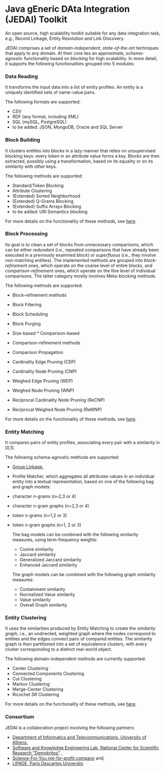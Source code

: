 # Java gEneric DAta Integration (JEDAI) Toolkit
An open source, high scalability toolkit suitable for any data integration task, e.g., Record Linkage, Entity Resolution and Link Discovery.

JEDAI comprises a set of *domain-independent*, *state-of-the-art* techniques that apply to any domain. At their core lies an approximate, *schema-agnostic* functionality based on *blocking* for high scalability. In more detail, it supports the following functionalities grouped into 5 modules:

### Data Reading 
It transforms the input data into a list of entity profiles. An entity is a uniquely identified sets of name-value pairs. 

The following formats are supported:
 * CSV 
 * RDF (any format, including XML)
 * SQL (mySQL, PostgreSQL)
 * to be added: JSON, MongoDB, Oracle and SQL Server
  
### Block Building 
It clusters entities into blocks in a lazy manner that relies on unsupervised blocking keys: every token in an attribute value forms a key. Blocks are then extracted, possibly using a transformation, based on its equality or on its similarity with other keys.

The following methods are supported:
 * Standard/Token Blocking
 * Attribute Clustering
 * (Extended) Sorted Neighborhood
 * (Extended) Q-Grams Blocking
 * (Extended) Suffix Arrays Blocking
 * to be added: URI Semantics blocking
  
For more details on the functionality of these methods, see [here](http://www.vldb.org/pvldb/vol9/p312-papadakis.pdf).  

### Block Processing
Its goal is to clean a set of blocks from unnecessary comparisons, which can be either *redundant* (i.e., repeated comparisons that have already been executed in a previously examined block) or *superfluous* (i.e., they involve non-matching entities).
The implemented methods are grouped into *block-refinement* ones, which operate on the coarse level of entire blocks, and *comparison-refinement* ones, which operate on the fine level of individual comparisons. The latter category mostly involves Meta-blocking methods.

The following methods are supported:
* Block-refinement methods
 *  Block Filtering
 *  Block Scheduling
 *  Block Purging
   * Size-based
    * Comparison-based
   
* Comparison-refinement methods
 * Comparison Propagation
 * Cardinality Edge Pruning (CEP)
 * Cardinality Node Pruning (CNP)
 * Weighed Edge Pruning (WEP)
 * Weighed Node Pruning (WNP)
 * Reciprocal Cardinality Node Pruning (ReCNP)
 * Reciprocal Weighed Node Pruning (ReWNP)

For more details on the functionality of these methods, see [here](http://www.vldb.org/pvldb/vol9/p684-papadakis.pdf).  

### Entity Matching

It compares pairs of entity profiles, associating every pair with a similarity in [0,1].

The following schema-agnostic methods are supported:
* [Group Linkage](http://pike.psu.edu/publications/icde07.pdf), 
* Profile Matcher, which aggregates all attributes values in an individual entity into a textual representation, based on one of the following bag and graph models:
 * character n-grams (n=2,3 or 4)
 * character n-gram graphs (n=2,3 or 4)
 * token n-grams (n=1,2 or 3)
 * token n-gram graphs (n=1, 2 or 3)
   
   The bag models can be combined with the following similarity measures, using term-frequency weights: 
   * Cosine similarity 
   * Jaccard similarity 
   * Generalized Jaccard similarity 
   * Enhanced Jaccard similarity
   
   The graph models can be combined with the following graph similarity measures:
   * Containment similarity 
   * Normalized Value similarity 
   * Value similarity 
   * Overall Graph similarity

### Entity Clustering

It uses the similarities produced by Entity Matching to create the *similarity graph*, i.e., an undirected, weighted graph where the nodes correspond to entities and the edges connect pairs of compared entities. The similarity graph is then partitioned into a set of equivalence clusters, with every cluster corresponding to a distinct real-world object.

The following domain-independent methods are currently supported:
* Center Clustering
* Connected Components Clustering
* Cut Clustering
* Markov Clustering
* Merge-Center Clustering
* Ricochet SR Clustering

For more details on the functionality of these methods, see [here](http://www.vldb.org/pvldb/2/vldb09-1025.pdf). 


### Consortium

JEDAI is a collaboration project involving the following partners:
* [Department of Informatics and Telecommunications, University of Athens](http://www.di.uoa.gr),
* [Software and Knowledge Engineering Lab, National Center for Scientific Research "Demokritos"](https://www.iit.demokritos.gr/skel) ,
* [Science-For-You not-for-profit company](http://www.scify.gr/site/en) and, 
* [LIPADE, Paris Descartes University](http://lipade.mi.parisdescartes.fr)
